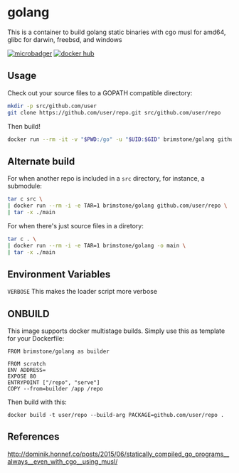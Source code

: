 golang
======

This is a container to build golang static binaries with cgo musl for amd64, glibc for darwin, freebsd, and windows

[![microbadger][1]][2] [![docker hub][3]][4]

[1]: https://images.microbadger.com/badges/image/brimstone/golang.svg
[2]: https://microbadger.com/images/brimstone/golang
[3]: https://img.shields.io/docker/automated/brimstone/golang.svg
[4]: https://hub.docker.com/r/brimstone/golang


Usage
-----

Check out your source files to a GOPATH compatible directory:

```bash
mkdir -p src/github.com/user
git clone https://github.com/user/repo.git src/github.com/user/repo
```

Then build!

```bash
docker run --rm -it -v "$PWD:/go" -u "$UID:$GID" brimstone/golang github.com/user/repo
```

Alternate build
---------------

For when another repo is included in a `src` directory, for instance, a submodule:
```bash
tar c src \
| docker run --rm -i -e TAR=1 brimstone/golang github.com/user/repo \
| tar -x ./main
```

For when there's just source files in a diretory:
```bash
tar c . \
| docker run --rm -i -e TAR=1 brimstone/golang -o main \
| tar -x ./main
```


Environment Variables
---------------------

`VERBOSE` This makes the loader script more verbose

ONBUILD
-------

This image supports docker multistage builds. Simply use this as template for your Dockerfile:
```
FROM brimstone/golang as builder

FROM scratch
ENV ADDRESS=
EXPOSE 80
ENTRYPOINT ["/repo", "serve"]
COPY --from=builder /app /repo
```

Then build with this:
```
docker build -t user/repo --build-arg PACKAGE=github.com/user/repo .
```

References
----------

http://dominik.honnef.co/posts/2015/06/statically_compiled_go_programs__always__even_with_cgo__using_musl/

